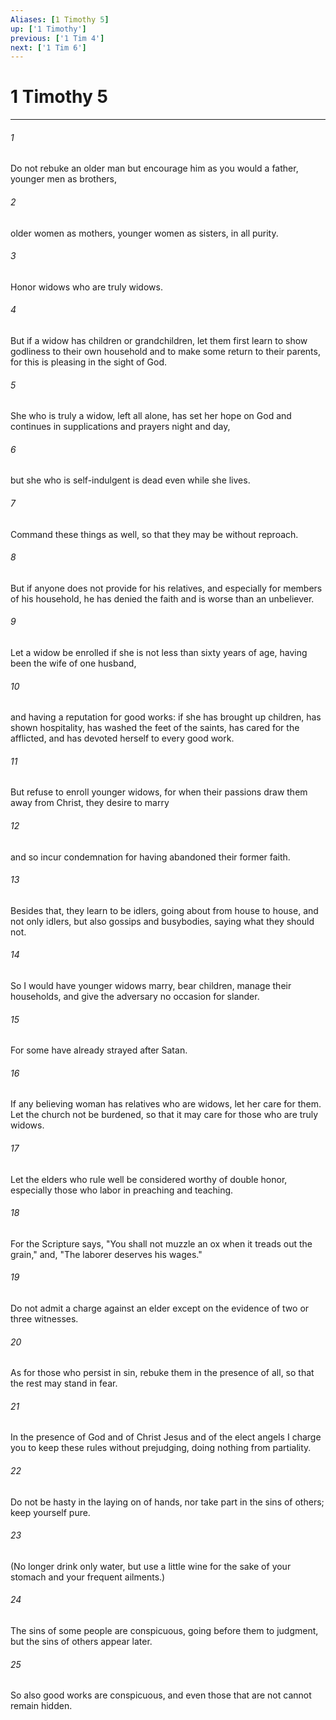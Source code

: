```yaml
---
Aliases: [1 Timothy 5]
up: ['1 Timothy']
previous: ['1 Tim 4']
next: ['1 Tim 6']
---
```

# 1 Timothy 5
***



###### 1 
Do not rebuke an older man but encourage him as you would a father, younger men as brothers, 

###### 2 
older women as mothers, younger women as sisters, in all purity. 

###### 3 
Honor widows who are truly widows. 

###### 4 
But if a widow has children or grandchildren, let them first learn to show godliness to their own household and to make some return to their parents, for this is pleasing in the sight of God. 

###### 5 
She who is truly a widow, left all alone, has set her hope on God and continues in supplications and prayers night and day, 

###### 6 
but she who is self-indulgent is dead even while she lives. 

###### 7 
Command these things as well, so that they may be without reproach. 

###### 8 
But if anyone does not provide for his relatives, and especially for members of his household, he has denied the faith and is worse than an unbeliever. 

###### 9 
Let a widow be enrolled if she is not less than sixty years of age, having been the wife of one husband, 

###### 10 
and having a reputation for good works: if she has brought up children, has shown hospitality, has washed the feet of the saints, has cared for the afflicted, and has devoted herself to every good work. 

###### 11 
But refuse to enroll younger widows, for when their passions draw them away from Christ, they desire to marry 

###### 12 
and so incur condemnation for having abandoned their former faith. 

###### 13 
Besides that, they learn to be idlers, going about from house to house, and not only idlers, but also gossips and busybodies, saying what they should not. 

###### 14 
So I would have younger widows marry, bear children, manage their households, and give the adversary no occasion for slander. 

###### 15 
For some have already strayed after Satan. 

###### 16 
If any believing woman has relatives who are widows, let her care for them. Let the church not be burdened, so that it may care for those who are truly widows. 

###### 17 
Let the elders who rule well be considered worthy of double honor, especially those who labor in preaching and teaching. 

###### 18 
For the Scripture says, "You shall not muzzle an ox when it treads out the grain," and, "The laborer deserves his wages." 

###### 19 
Do not admit a charge against an elder except on the evidence of two or three witnesses. 

###### 20 
As for those who persist in sin, rebuke them in the presence of all, so that the rest may stand in fear. 

###### 21 
In the presence of God and of Christ Jesus and of the elect angels I charge you to keep these rules without prejudging, doing nothing from partiality. 

###### 22 
Do not be hasty in the laying on of hands, nor take part in the sins of others; keep yourself pure. 

###### 23 
(No longer drink only water, but use a little wine for the sake of your stomach and your frequent ailments.) 

###### 24 
The sins of some people are conspicuous, going before them to judgment, but the sins of others appear later. 

###### 25 
So also good works are conspicuous, and even those that are not cannot remain hidden.

